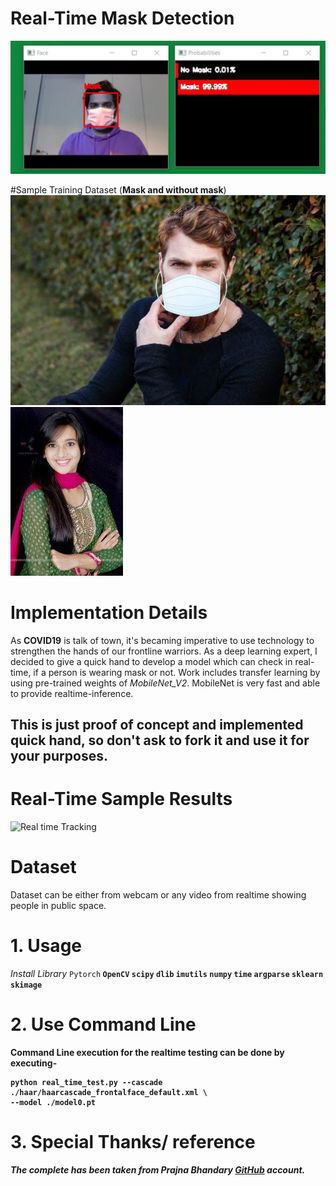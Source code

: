 # Real-Time Mask Detection

![Sample Output](results/sample_output.png)

#Sample Training Dataset (**Mask and without mask**)
![Sample Dataset](results/0-with-mask.jpg)
![Sample Dataset](results/0.jpg)

# Implementation Details

As **COVID19** is talk of town, it's becaming imperative to use technology to strengthen the hands of our frontline warriors. 
As a deep learning expert, I decided to give a quick hand to develop a model which can check in real-time, if a person is wearing mask or not.
Work includes transfer learning by using pre-trained weights of *MobileNet_V2*. MobileNet is very fast and able to provide realtime-inference.

## This is just proof of concept and implemented quick hand, so don't ask to fork it and use it for your purposes.

# Real-Time Sample Results
![Real time Tracking](results/mask_detection.gif)

# Dataset
Dataset can be either from webcam or any video from realtime showing people in public space. 

# 1. Usage
*Install Library*
`Pytorch`<b>
`OpenCV`<b>
`scipy` <b>
`dlib` <b>
`imutils`<b>
`numpy`<b>
`time`<b>
`argparse`<b>
`sklearn`<b>
`skimage`<b>


# 2. Use Command Line

Command Line execution for the realtime testing can be done by executing-
```
python real_time_test.py --cascade ./haar/haarcascade_frontalface_default.xml \
--model ./model0.pt
```

# 3. Special Thanks/ reference

*The complete has been taken from Prajna Bhandary [GitHub](https://github.com/prajnasb/observations/tree/master/experiements/data) account.* 